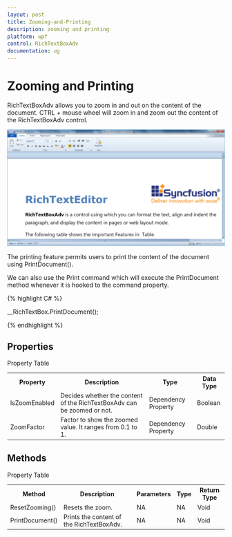 ```yaml
---
layout: post
title: Zooming-and-Printing
description: zooming and printing
platform: wpf
control: RichTextBoxAdv
documentation: ug
---
```


# Zooming and Printing

RichTextBoxAdv allows you to zoom in and out on the content of the document. CTRL + mouse wheel will zoom in and zoom out the content of the RichTextBoxAdv control.



![](Zooming-and-Printing_images/Zooming-and-Printing_img1.png)





The printing feature permits users to print the content of the document using PrintDocument().

We can also use the Print command which will execute the PrintDocument method whenever it is hooked to the command property.


{% highlight C# %}



__RichTextBox.PrintDocument();

{% endhighlight %}



## Properties



Property Table

<table>
<tr>
<th>
Property</th><th>
Description</th><th>
Type</th><th>
Data Type</th></tr>
<tr>
<td>
IsZoomEnabled</td><td>
Decides whether the content of the RichTextBoxAdv can be zoomed or not.</td><td>
Dependency Property</td><td>
Boolean</td></tr>
<tr>
<td>
ZoomFactor</td><td>
Factor to show the zoomed value. It ranges from 0.1 to 1.</td><td>
Dependency Property</td><td>
Double</td></tr>
</table>


## Methods



Property Table

<table>
<tr>
<th>
Method</th><th>
Description</th><th>
Parameters</th><th>
Type</th><th>
Return Type</th></tr>
<tr>
<td>
ResetZooming()</td><td>
Resets the zoom.</td><td>
NA</td><td>
NA</td><td>
Void</td></tr>
<tr>
<td>
PrintDocument()</td><td>
Prints the content of the RichTextBoxAdv.</td><td>
NA</td><td>
NA</td><td>
Void</td></tr>
</table>


